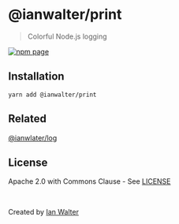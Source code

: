 # @ianwalter/print
> Colorful Node.js logging

[![npm page][npmImage]][npmUrl]

## Installation

```console
yarn add @ianwalter/print
```

## Related

[@ianwlater/log][logUrl]

## License

Apache 2.0 with Commons Clause - See [LICENSE][licenseUrl]

&nbsp;

Created by [Ian Walter](https://iankwalter.com)

[npmImage]: https://img.shields.io/npm/v/@ianwalter/print.svg
[npmUrl]: https://www.npmjs.com/package/@ianwalter/print
[logUrl]: https://github.com/ianwalter/log
[licenseUrl]: https://github.com/ianwalter/print/blob/master/LICENSE

